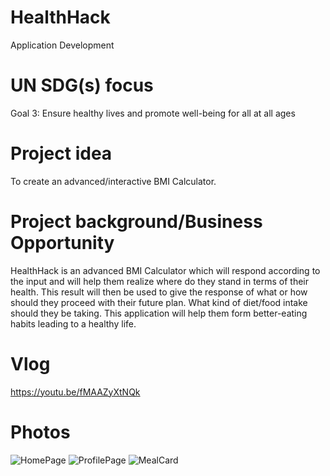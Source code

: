 # HealthHack
Application Development
# UN SDG(s) focus
Goal 3: Ensure healthy lives and promote well-being for all at all ages

# Project idea
To create an advanced/interactive BMI Calculator.

# Project background/Business Opportunity
HealthHack is an advanced BMI Calculator which will respond according to the input and will help them realize where do they stand in terms of their health. This result will then be used to give the response of what or how should they proceed with their future plan. What kind of diet/food intake should they be taking. This application will help them form better-eating habits leading to a healthy life.

# Vlog
https://youtu.be/fMAAZyXtNQk

# Photos

![HomePage](https://user-images.githubusercontent.com/44302965/144838219-69b3fc9b-60e2-4cc7-9a50-1a2135cbec58.JPG)
![ProfilePage](https://user-images.githubusercontent.com/44302965/144838362-bbf68d1a-27e8-4ee1-958b-ee683a1190a7.JPG)
![MealCard](https://user-images.githubusercontent.com/44302965/144838377-618e41f3-e377-4d3f-bcc7-58ec8868623b.JPG)
